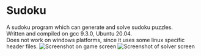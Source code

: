 # Sudoku
A sudoku program which can generate and solve sudoku puzzles.  
Written and compiled on gcc 9.3.0, Ubuntu 20.04.  
Does not work on windows platforms, since it uses some linux specific header files. 
![Screenshot on game screen](https://user-images.githubusercontent.com/76743829/111115603-dc200880-858a-11eb-93a0-4b2999f643c3.png)
![Screenshot of solver screen](https://user-images.githubusercontent.com/76743829/111115762-14274b80-858b-11eb-8f02-0396e2b572da.png)

